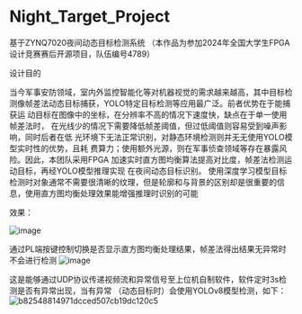 # Night_Target_Project
基于ZYNQ7020夜间动态目标检测系统
（本作品为参加2024年全国大学生FPGA设计竞赛赛后开源项目，队伍编号4789）

设计目的

当今军事安防领域，室内外监控智能化等对机器视觉的需求越来越高，其中目标检
测像帧差法动态目标捕获，YOLO特定目标检测等应用最广泛。前者优势在于能捕获运
动目标在图像中的坐标，在分辨率不高的情况下速度快，缺点在于单一使用帧差法时，
在光线少的情况下需要降低帧差阈值，但过低阈值则容易受到噪声影响，同时后者在低
光环境下无法正常识别，对静态环境检测则并无无使用YOLO模型实时性的优势，且耗
费算力；使用额外光源，则在军事侦查领域等存在暴露风险。因此，本团队采用FPGA
加速实时直方图均衡算法提高对比度，帧差法检测运动目标，再经YOLO模型推理实现
在夜间动态目标识别。
使用深度学习模型目标检测时对象通常不需要很清晰的纹理，但是轮廓和与背景的区别却是很重要的信息，使用直方图均衡处理效果能增强推理时识别的可能

效果：

![image](https://github.com/user-attachments/assets/6876b03b-d8e5-4992-82ef-f59e28623be0)

通过PL端按键控制切换是否显示直方图均衡处理结果，帧差法得出结果无异常时不会进行检测
![image](https://github.com/user-attachments/assets/1152834e-87f1-4d2e-a7df-6747a8e71dc7)

这是能够通过UDP协议传递视频流和异常信号至上位机自制软件，软件定时3s检测是否有异常出现，当有异常
（动态目标时）会使用YOLOv8模型检测，如下：
![b82548814971dcced507cb19dc120c5](https://github.com/user-attachments/assets/8b948567-3e07-470c-b766-e173d819f013)



